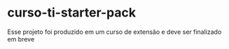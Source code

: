 # curso-ti-starter-pack

Esse projeto foi produzido em um curso de extensão e deve ser finalizado em breve
